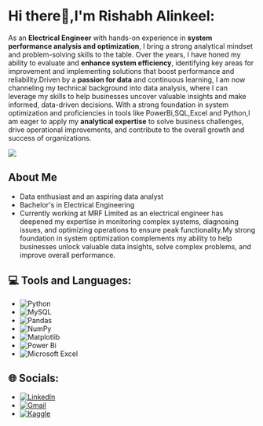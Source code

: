 # Hi there💫,I'm Rishabh Alinkeel:
As an **Electrical Engineer** with hands-on experience in **system performance analysis and optimization**, I bring a strong analytical mindset and problem-solving skills to the table. Over the years, I have honed my ability to evaluate and **enhance system efficiency**, identifying key areas for improvement and implementing solutions that boost performance and reliability.Driven by a **passion for data** and continuous learning, I am now channeling my technical background into data analysis, where I can leverage my skills to help businesses uncover valuable insights and make informed, data-driven decisions. With a strong foundation in system optimization and proficiencies in tools like PowerBi,SQL,Excel and Python,I am eager to apply my **analytical expertise** to solve business challenges, drive operational improvements, and contribute to the overall growth and success of organizations.

[![](https://visitcount.itsvg.in/api?id=rishabhaalingil&icon=0&color=0)](https://visitcount.itsvg.in)

## About Me
- Data enthusiast and an aspiring data analyst
- Bachelor's in Electrical Engineering
- Currently working at MRF Limited as an electrical engineer has deepened my expertise in monitoring complex systems, diagnosing issues, and optimizing operations to ensure peak functionality.My strong foundation in system optimization complements my ability to help businesses unlock valuable data insights, solve complex problems, and improve overall performance.

## 💻 Tools and Languages:
-  ![Python](https://img.shields.io/badge/python-3670A0?style=for-the-badge&logo=python&logoColor=ffdd54) 
-  ![MySQL](https://img.shields.io/badge/mysql-4479A1.svg?style=for-the-badge&logo=mysql&logoColor=white)   
-  ![Pandas](https://img.shields.io/badge/pandas-%23150458.svg?style=for-the-badge&logo=pandas&logoColor=white)   
-  ![NumPy](https://img.shields.io/badge/numpy-%23013243.svg?style=for-the-badge&logo=numpy&logoColor=white)   
-  ![Matplotlib](https://img.shields.io/badge/Matplotlib-%23ffffff.svg?style=for-the-badge&logo=Matplotlib&logoColor=white)   
-  ![Power Bi](https://img.shields.io/badge/power_bi-F2C811?style=for-the-badge&logo=powerbi&logoColor=black)
-  ![Microsoft Excel](https://img.shields.io/badge/Microsoft_Excel-217346?style=for-the-badge&logo=microsoft-excel&logoColor=white)



## 🌐 Socials:
-   [![LinkedIn](https://img.shields.io/badge/LinkedIn-%230077B5.svg?logo=linkedin&logoColor=white)](https://linkedin.com/in/rishabh-alinkeel-678b23287/)
-   [![Gmail](https://img.shields.io/badge/Gmail-D14836?style=for-the-badge&logo=gmail&logoColor=white)](aalingilrishabh@gmail.com)
-   [![Kaggle](https://img.shields.io/badge/Kaggle-20BEFF?style=for-the-badge&logo=Kaggle&logoColor=white)](https://www.kaggle.com/rishabhalinkeel)

<!-- Proudly created with GPRM ( https://gprm.itsvg.in ) -->


